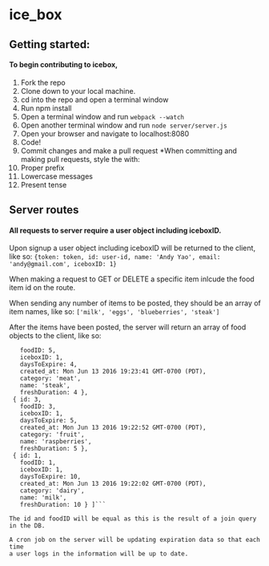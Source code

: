 # ice_box

## Getting started:

#### To begin contributing to icebox,

1. Fork the repo
2. Clone down to your local machine.
3. cd into the repo and open a terminal window
4. Run npm install
5. Open a terminal window and run ```webpack --watch```
6. Open another terminal window and run ```node server/server.js```
7. Open your browser and navigate to localhost:8080
8. Code!
9. Commit changes and make a pull request
  *When committing and making pull requests, style the with:
  1. Proper prefix
  2. Lowercase messages
  3. Present tense  


## Server routes

#### All requests to server require a user object including iceboxID.

 Upon signup a user object including iceboxID will be returned to the client,
 like so: 
 ```{token: token, id: user-id, name: 'Andy Yao', email: 'andy@gmail.com', iceboxID: 1}```

 When making a request to GET or DELETE a specific item
 inlcude the food item id on the route.

 When sending any number of items to be posted, they should 
 be an array of item names, like so: ```['milk', 'eggs', 'blueberries', 'steak']```

 After the items have been posted, the server will return an array
 of food objects to the client, like so:

 ```[ { id: 5,
    foodID: 5,
    iceboxID: 1,
    daysToExpire: 4,
    created_at: Mon Jun 13 2016 19:23:41 GMT-0700 (PDT),
    category: 'meat',
    name: 'steak',
    freshDuration: 4 },
  { id: 3,
    foodID: 3,
    iceboxID: 1,
    daysToExpire: 5,
    created_at: Mon Jun 13 2016 19:22:52 GMT-0700 (PDT),
    category: 'fruit',
    name: 'raspberries',
    freshDuration: 5 },
  { id: 1,
    foodID: 1,
    iceboxID: 1,
    daysToExpire: 10,
    created_at: Mon Jun 13 2016 19:22:02 GMT-0700 (PDT),
    category: 'dairy',
    name: 'milk',
    freshDuration: 10 } ]```

 The id and foodID will be equal as this is the result of a join query in the DB.

 A cron job on the server will be updating expiration data so that each time
 a user logs in the information will be up to date.



